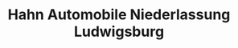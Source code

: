---
title: "Hahn Automobile Niederlassung Ludwigsburg"
url: /ludwigsburg/hahn-automobile-niederlassung-ludwigsburg/
shop: Autohaus
---